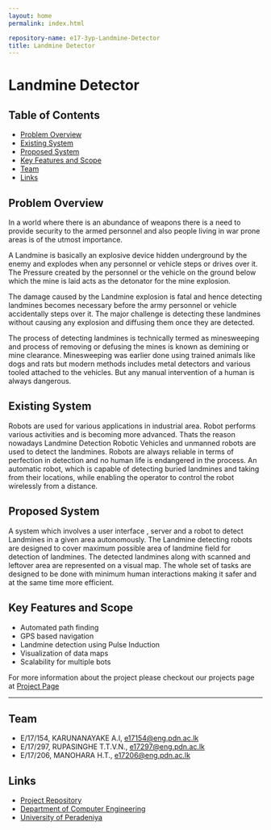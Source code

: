 ```yaml
---
layout: home
permalink: index.html

repository-name: e17-3yp-Landmine-Detector 
title: Landmine Detector 
---
```


[comment]: # "This is the standard layout for the project, but you can clean this and use your own template"

# Landmine Detector 

## Table of Contents
* [Problem Overview](#Problem-Overview)
* [Existing System](#Existing-System)
* [Proposed System](#Proposed-System)
* [Key Features and Scope](#Key-Features-and-Scope)
* [Team](#Team)
* [Links](#Links)

## Problem Overview

In a world where there is an abundance of weapons there is a need to provide security to the armed personnel and also people living in war prone areas is of the utmost importance.     

A Landmine is basically an explosive device hidden underground by the enemy and explodes when any personnel or vehicle steps or drives over it. The Pressure created by the personnel or the vehicle on the ground below which the mine is laid acts as the detonator for the mine explosion. 

The damage caused by the Landmine explosion is fatal and hence detecting landmines becomes necessary before the army personnel or vehicle accidentally steps over it. The major challenge is detecting these landmines without causing any explosion and diffusing them once they are detected.

The process of detecting landmines is technically termed as minesweeping and process of removing or defusing the mines is known as demining or mine clearance. Minesweeping was earlier done using trained animals like dogs and rats but modern methods includes metal detectors and various tooled attached to the vehicles. But any manual intervention of a human is always dangerous.

## Existing System

Robots are used for various applications in industrial area. Robot performs various activities and is becoming more advanced. Thats the reason nowadays Landmine Detection Robotic Vehicles and unmanned robots are used to detect the landmines. Robots are always reliable in terms of perfection in detection and no human life is endangered in the process. An automatic robot, which is capable of detecting buried landmines and taking from their locations, while enabling the operator to control the robot wirelessly from a distance. 

<!-- GPR has been considered as the most promising subsurface sensing technique for landmine clearance operations in combination with a metal detector. This is because of its ability to detect both metallic and nonmetallic landmines. Furthermore, the capability for imaging and post processing of data enables the identification of detected objects. A system combining GPR and a metal detector is commonly called a dual sensor. The system uses the metal detector as the primary sensor for the detection and localization of metal-containing objects, after which it switches to GPR as the secondary sensor for target identification. GPR for landmine detection commonly employs relatively high frequencies in order to detect and/or image small objects near the surface and also to reduce the size of the antennas for easier handling and higher mobility. With high frequencies, GPR becomes more sensitive to the heterogeneity of the media surrounding the object, which results in unwanted scattering in the data. The unwanted scattered waves are commonly referred to as clutter. Clutter degrades the quality of the GPR data and makes their analysis and interpretation difficult. In the case of landmine detection, a false analysis or interpretation of the data may lead to an accidental detonation -->


## Proposed System
A system which involves a user interface , server and a robot to detect Landmines in a given area autonomously.
The Landmine detecting robots are designed to cover maximum possible area of landmine field for detection of landmines. The detected landmines along with scanned and leftover area are represented on a visual map.
The whole set of tasks are designed to be done with minimum human interactions making it safer and at the same time more efficient.

## Key Features and Scope
- Automated path finding
- GPS based navigation
- Landmine detection using Pulse Induction
- Visualization of data maps
- Scalability for multiple bots


For more information about the project please checkout our projects page at 
[Project Page](https://cepdnaclk.github.io/e17-3yp-Landmine-Detector)

---

## Team
-  E/17/154, KARUNANAYAKE A.I, [e17154@eng.pdn.ac.lk](mailto:name@email.com)
-  E/17/297, RUPASINGHE T.T.V.N., [e17297@eng.pdn.ac.lk](mailto:name@email.com)
-  E/17/206, MANOHARA H.T., [e17206@eng.pdn.ac.lk](mailto:name@email.com)



## Links
<!-- - [Project Page](https://cepdnaclk.github.io/e17-3yp-Le-Detector) -->
- [Project Repository](https://github.com/cepdnaclk/e17-3yp-Landmine-Detector)
- [Department of Computer Engineering](http://www.ce.pdn.ac.lk/)
- [University of Peradeniya](https://eng.pdn.ac.lk/)


[//]: # (Please refer this to learn more about Markdown syntax)
[//]: # (https://github.com/adam-p/markdown-here/wiki/Markdown-Cheatsheet)
